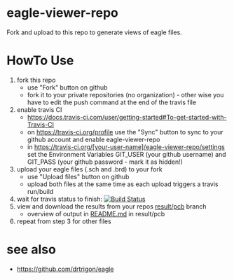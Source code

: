 # eagle-viewer-repo
Fork and upload to this repo to generate views of eagle files.

# HowTo Use
1. fork this repo
    * use "Fork" button on github
    * fork it to your private repositories (no organization) - other wise you have to edit the push command at the end of the travis file
2. enable travis CI
    * https://docs.travis-ci.com/user/getting-started#To-get-started-with-Travis-CI
    * on https://travis-ci.org/profile use the "Sync" button to sync to your github account and enable eagle-viewer-repo
    * in https://travis-ci.org/[your-user-name]/eagle-viewer-repo/settings set the Environment Variables GIT_USER (your github username) and GIT_PASS (your github password - mark it as hidden!)
3. upload your eagle files (.sch and .brd) to your fork
    * use "Upload files" button on github
    * upload both files at the same time as each upload triggers a travis run/build
4. wait for travis status to finish: [![Build Status](https://travis-ci.org/drtrigon/eagle-viewer-repo.svg?branch=master)](https://travis-ci.org/drtrigon/eagle-viewer-repo)
5. view and download the results from your repos [result/pcb](tree/result/pcb) branch
    * overview of output in [README.md](tree/result/pcb/README.md) in result/pcb
6. repeat from step 3 for other files

# see also
* https://github.com/drtrigon/eagle
